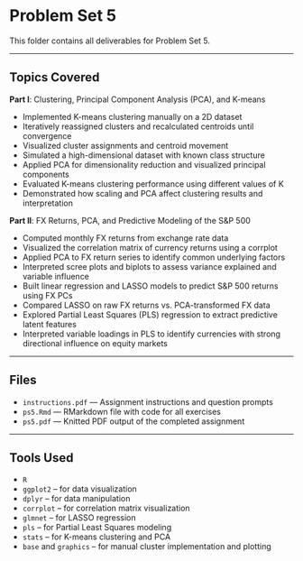 # Problem Set 5

This folder contains all deliverables for Problem Set 5.

---

## Topics Covered

**Part I**: Clustering, Principal Component Analysis (PCA), and K-means  
- Implemented K-means clustering manually on a 2D dataset  
- Iteratively reassigned clusters and recalculated centroids until convergence  
- Visualized cluster assignments and centroid movement  
- Simulated a high-dimensional dataset with known class structure  
- Applied PCA for dimensionality reduction and visualized principal components  
- Evaluated K-means clustering performance using different values of K  
- Demonstrated how scaling and PCA affect clustering results and interpretation  

**Part II**: FX Returns, PCA, and Predictive Modeling of the S&P 500  
- Computed monthly FX returns from exchange rate data  
- Visualized the correlation matrix of currency returns using a corrplot  
- Applied PCA to FX return series to identify common underlying factors  
- Interpreted scree plots and biplots to assess variance explained and variable influence  
- Built linear regression and LASSO models to predict S&P 500 returns using FX PCs  
- Compared LASSO on raw FX returns vs. PCA-transformed FX data  
- Explored Partial Least Squares (PLS) regression to extract predictive latent features  
- Interpreted variable loadings in PLS to identify currencies with strong directional influence on equity markets  

---

## Files

- `instructions.pdf` — Assignment instructions and question prompts  
- `ps5.Rmd` — RMarkdown file with code for all exercises  
- `ps5.pdf` — Knitted PDF output of the completed assignment  

---

## Tools Used

- `R`  
- `ggplot2` – for data visualization  
- `dplyr` – for data manipulation  
- `corrplot` – for correlation matrix visualization  
- `glmnet` – for LASSO regression  
- `pls` – for Partial Least Squares modeling  
- `stats` – for K-means clustering and PCA  
- `base` and `graphics` – for manual cluster implementation and plotting 
